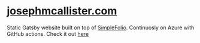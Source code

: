 # [josephmcallister.com](https://www.josephmcallister.com)

Static Gatsby website built on top of [SimpleFolio](https://github.com/cobidev/gatsby-simplefolio). Continuosly on Azure with GitHub actions. Check it out [here](https://www.josephmcallister.com)
